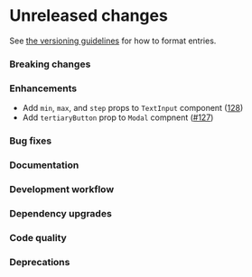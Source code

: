 # Unreleased changes

See [the versioning guidelines](VERSIONING.md) for how to format entries.

### Breaking changes

### Enhancements

-   Add `min`, `max`, and `step` props to `TextInput` component ([128](https://github.com/FieldLevel/FieldLevelPlaybook/pull/128))
-   Add `tertiaryButton` prop to `Modal` compnent ([#127](https://github.com/FieldLevel/FieldLevelPlaybook/pull/127))

### Bug fixes

### Documentation

### Development workflow

### Dependency upgrades

### Code quality

### Deprecations
